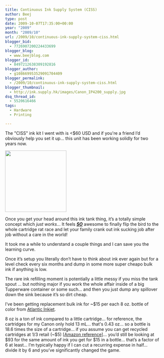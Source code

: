 ```yaml
---
title: Continuous Ink Supply System (CISS)
author: Beej
type: post
date: 2009-10-07T17:35:00+00:00
year: "2009"
month: "2009/10"
url: /2009/10/continuous-ink-supply-system-ciss.html
blogger_bid:
  - 7726907200224433699
blogger_blog:
  - www.beejblog.com
blogger_id:
  - 8497212638309192816
blogger_author:
  - g108669953529091704409
blogger_permalink:
  - /2009/10/continuous-ink-supply-system-ciss.html
blogger_thumbnail:
  - http://ink.supply.hk/images/Canon_IP4200_supply.jpg
dsq_thread_id:
  - 5520616466
tags:
  - Hardware
  - Printing

---
```

The "CISS" ink kit I went with is <$60 USD and if you're a friend I’d obviously help you set it up… this unit has been working solidly for two years now. 

<a onblur="try {parent.deselectBloggerImageGracefully();} catch(e) {}" href="http://ink.supply.hk/product_info.php?products_id=60" target="_blank"><img style="width: 200px; cursor: pointer" border="0" alt="" src="http://ink.supply.hk/images/Canon_IP4200_supply.jpg" /></a> 
  
Once you get your head around this ink tank thing, it’s a totally simple concept which _just works_… It feels **<u>_SO_</u>** awesome to finally flip the bird to the whole cartridge rat race and let your family crank out ink sucking job after job without a care in the world! 
  
It took me a while to understand a couple things and I can save you the learning curve. 
  
Once it’s setup you literally don’t have to think about ink ever again but for a level check every six months and dump in some more super cheapo bulk ink if anything is low. 
  
The rare ink refilling moment is potentially a little messy if you miss the tank spout … but nothing major if you work the whole affair inside of a big Tupperware container or some such… and then you just dump any spillover down the sink because it’s so dirt cheap. 

I’ve been getting replacement bulk ink for ~$15 per each 8 oz. bottle of color from [Atlantic Inkjet][1]. 
  
8 oz is a ton of ink compared to a little cartridge... for reference, the cartridges for my Canon only hold 13 mL... that's 0.43 oz... so a bottle is 18.6 times the size of a cartridge... if you assume you can get recycled cartridges at 1/3 retail (~$5) [<a href="http://www.amazon.com/CLI-8C-Remanufactured-Inkjet-Cartridge-Products/dp/B000Y3TNNS" target="_blank">Amazon reference</a>]... you’d still be looking at $93 for the same amount of ink you get for $15 in a bottle… that’s a factor of 6 at least… I’m typically happy if I can cut a recurring expense in half… divide it by 6 and you’ve significantly changed the game.

 [1]: http://www.atlanticinkjet.com/